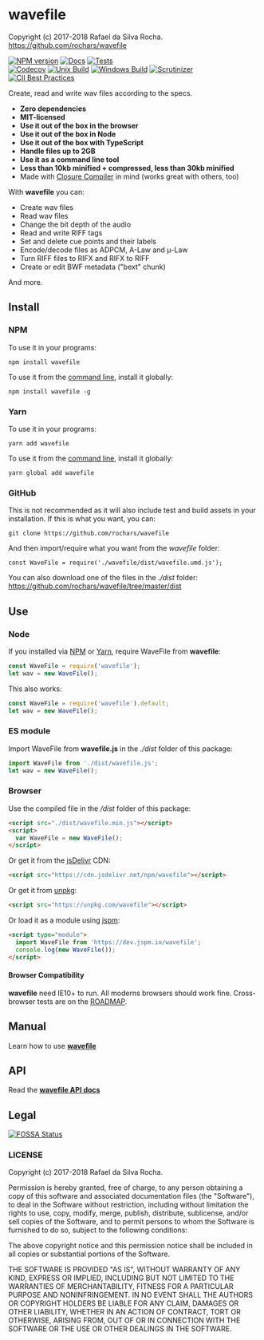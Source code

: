 # wavefile
Copyright (c) 2017-2018 Rafael da Silva Rocha.  
https://github.com/rochars/wavefile

[![NPM version](https://img.shields.io/npm/v/wavefile.svg?style=for-the-badge)](https://www.npmjs.com/package/wavefile) [![Docs](https://img.shields.io/badge/API-docs-blue.svg?style=for-the-badge)](https://rochars.github.io/wavefile/api/) [![Tests](https://img.shields.io/badge/tests-online-blue.svg?style=for-the-badge)](https://rawgit.com/rochars/wavefile/master/test/browser.html)  
[![Codecov](https://img.shields.io/codecov/c/github/rochars/wavefile.svg?style=flat-square)](https://codecov.io/gh/rochars/wavefile) [![Unix Build](https://img.shields.io/travis/rochars/wavefile.svg?style=flat-square)](https://travis-ci.org/rochars/wavefile) [![Windows Build](https://img.shields.io/appveyor/ci/rochars/wavefile.svg?style=flat-square&logo=appveyor)](https://ci.appveyor.com/project/rochars/wavefile) [![Scrutinizer](https://img.shields.io/scrutinizer/g/rochars/wavefile.svg?style=flat-square&logo=scrutinizer)](https://scrutinizer-ci.com/g/rochars/wavefile/) [![CII Best Practices](https://bestpractices.coreinfrastructure.org/projects/1880/badge)](https://bestpractices.coreinfrastructure.org/projects/1880)

Create, read and write wav files according to the specs.

- **Zero dependencies**
- **MIT-licensed**
- **Use it out of the box in the browser**
- **Use it out of the box in Node**
- **Use it out of the box with TypeScript**
- **Handle files up to 2GB**
- **Use it as a command line tool**
- **Less than 10kb minified + compressed, less than 30kb minified**
- Made with [Closure Compiler](https://github.com/google/closure-compiler) in mind (works great with others, too)

With **wavefile** you can:

- Create wav files
- Read wav files
- Change the bit depth of the audio
- Read and write RIFF tags
- Set and delete cue points and their labels
- Encode/decode files as ADPCM, A-Law and μ-Law
- Turn RIFF files to RIFX and RIFX to RIFF
- Create or edit BWF metadata ("bext" chunk)

And more.

## Install

### NPM
To use it in your programs:
```
npm install wavefile
```

To use it from the [command line](https://github.com/rochars/wavefile/blob/master/docs/README.md#cli-usage), install it globally:
```
npm install wavefile -g
```

### Yarn
To use it in your programs:
```
yarn add wavefile
```

To use it from the [command line](https://github.com/rochars/wavefile/blob/master/docs/README.md#cli-usage), install it globally:
```
yarn global add wavefile
```

### GitHub
This is not recommended as it will also include test and build assets in your installation. If this is what you want, you can:
```
git clone https://github.com/rochars/wavefile
```

And then import/require what you want from the *wavefile* folder:
```
const WaveFile = require('./wavefile/dist/wavefile.umd.js');
```

You can also download one of the files in the *./dist* folder:  
https://github.com/rochars/wavefile/tree/master/dist

## Use

### Node
If you installed via [NPM](https://www.npmjs.com/) or [Yarn](https://yarnpkg.com), require WaveFile from **wavefile**:
```javascript
const WaveFile = require('wavefile');
let wav = new WaveFile();
```

This also works:
```javascript
const WaveFile = require('wavefile').default;
let wav = new WaveFile();
```

### ES module
Import WaveFile from **wavefile.js** in the *./dist* folder of this package:
```javascript
import WaveFile from './dist/wavefile.js';
let wav = new WaveFile();
```

### Browser
Use the compiled file in the */dist* folder of this package:
```html
<script src="./dist/wavefile.min.js"></script>
<script>
  var WaveFile = new WaveFile();
</script>
```

Or get it from the [jsDelivr](https://cdn.jsdelivr.net/npm/wavefile) CDN:
```html
<script src="https://cdn.jsdelivr.net/npm/wavefile"></script>
```

Or get it from [unpkg](https://unpkg.com/wavefile):
```html
<script src="https://unpkg.com/wavefile"></script>
```

Or load it as a module using [jspm](https://jspm.io):
```html
<script type="module">
  import WaveFile from 'https://dev.jspm.io/wavefile';
  console.log(new WaveFile());
</script>
```

#### Browser Compatibility
**wavefile** need IE10+ to run. All moderns browsers should work fine. Cross-browser tests are on the [ROADMAP](https://github.com/rochars/wavefile/blob/master/docs/ROADMAP.md).

## Manual
Learn how to use **[wavefile](https://github.com/rochars/wavefile/blob/master/docs/README.md)**

## API
Read the **[wavefile API docs](https://rochars.github.io/wavefile/api/)**

## Legal
[![FOSSA Status](https://app.fossa.io/api/projects/git%2Bgithub.com%2Frochars%2Fwavefile.svg?type=large)](https://app.fossa.io/projects/git%2Bgithub.com%2Frochars%2Fwavefile?ref=badge_large)

### LICENSE
Copyright (c) 2017-2018 Rafael da Silva Rocha.

Permission is hereby granted, free of charge, to any person obtaining
a copy of this software and associated documentation files (the
"Software"), to deal in the Software without restriction, including
without limitation the rights to use, copy, modify, merge, publish,
distribute, sublicense, and/or sell copies of the Software, and to
permit persons to whom the Software is furnished to do so, subject to
the following conditions:

The above copyright notice and this permission notice shall be
included in all copies or substantial portions of the Software.

THE SOFTWARE IS PROVIDED "AS IS", WITHOUT WARRANTY OF ANY KIND,
EXPRESS OR IMPLIED, INCLUDING BUT NOT LIMITED TO THE WARRANTIES OF
MERCHANTABILITY, FITNESS FOR A PARTICULAR PURPOSE AND
NONINFRINGEMENT. IN NO EVENT SHALL THE AUTHORS OR COPYRIGHT HOLDERS BE
LIABLE FOR ANY CLAIM, DAMAGES OR OTHER LIABILITY, WHETHER IN AN ACTION
OF CONTRACT, TORT OR OTHERWISE, ARISING FROM, OUT OF OR IN CONNECTION
WITH THE SOFTWARE OR THE USE OR OTHER DEALINGS IN THE SOFTWARE.
